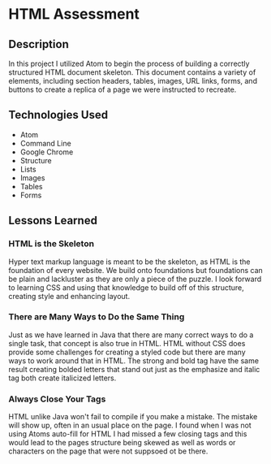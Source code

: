 # HTML Assessment

## Description
In this project I utilized Atom to begin the process of building a correctly structured HTML document skeleton. This document contains a variety of elements, including section headers, tables, images, URL links, forms, and buttons to create a replica of a page we were instructed to recreate.   

## Technologies Used
* Atom
* Command Line
* Google Chrome
* Structure
* Lists
* Images
* Tables
* Forms

## Lessons Learned

### HTML is the Skeleton
Hyper text markup language is meant to be the skeleton, as HTML is the foundation of every website. We build onto foundations but foundations can be plain and lackluster as they are only a piece of the puzzle. I look forward to learning CSS and using that knowledge to build off of this structure, creating style and enhancing layout.

### There are Many Ways to Do the Same Thing
Just as we have learned in Java that there are many correct ways to do a single task, that concept is also true in HTML. HTML without CSS does provide some challenges for creating a styled code but there are many ways to work around that in HTML. The strong and bold tag have the same result creating bolded letters that stand out just as the emphasize and italic tag both create italicized letters.

### Always Close Your Tags
HTML unlike Java won't fail to compile if you make a mistake. The mistake will show up, often in an usual place on the page. I found when I was not using Atoms auto-fill for HTML I had missed a few closing tags and this would lead to the pages structure being skewed as well as words or characters on the page that were not suppsoed ot be there. 
